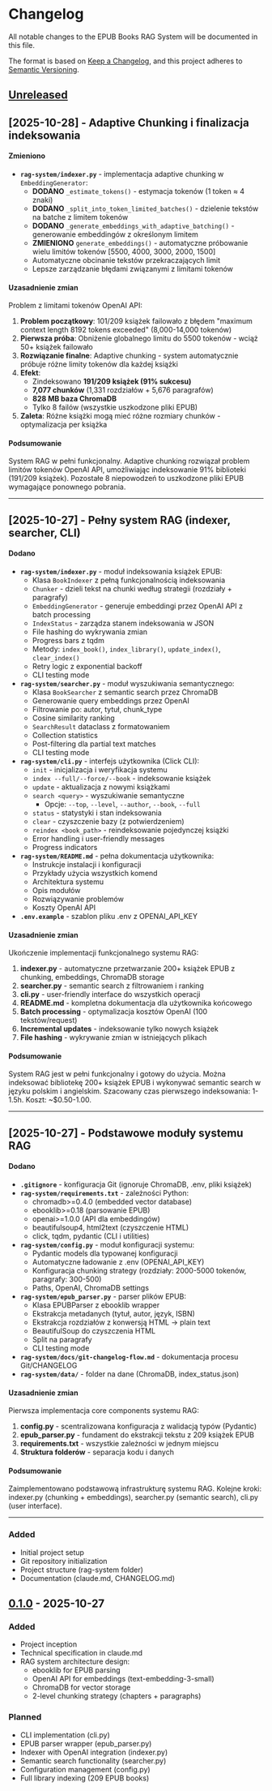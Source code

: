 # Changelog

All notable changes to the EPUB Books RAG System will be documented in this file.

The format is based on [Keep a Changelog](https://keepachangelog.com/en/1.0.0/),
and this project adheres to [Semantic Versioning](https://semver.org/spec/v2.0.0.html).

## [Unreleased]

## [2025-10-28] - Adaptive Chunking i finalizacja indeksowania

#### Zmieniono
- **`rag-system/indexer.py`** - implementacja adaptive chunking w `EmbeddingGenerator`:
  - **DODANO** `_estimate_tokens()` - estymacja tokenów (1 token ≈ 4 znaki)
  - **DODANO** `_split_into_token_limited_batches()` - dzielenie tekstów na batche z limitem tokenów
  - **DODANO** `_generate_embeddings_with_adaptive_batching()` - generowanie embeddingów z określonym limitem
  - **ZMIENIONO** `generate_embeddings()` - automatyczne próbowanie wielu limitów tokenów [5500, 4000, 3000, 2000, 1500]
  - Automatyczne obcinanie tekstów przekraczających limit
  - Lepsze zarządzanie błędami związanymi z limitami tokenów

#### Uzasadnienie zmian
Problem z limitami tokenów OpenAI API:
1. **Problem początkowy**: 101/209 książek failowało z błędem "maximum context length 8192 tokens exceeded" (8,000-14,000 tokenów)
2. **Pierwsza próba**: Obniżenie globalnego limitu do 5500 tokenów - wciąż 50+ książek failowało
3. **Rozwiązanie finalne**: Adaptive chunking - system automatycznie próbuje różne limity tokenów dla każdej książki
4. **Efekt**:
   - Zindeksowano **191/209 książek (91% sukcesu)**
   - **7,077 chunków** (1,331 rozdziałów + 5,676 paragrafów)
   - **828 MB baza ChromaDB**
   - Tylko 8 failów (wszystkie uszkodzone pliki EPUB)
5. **Zaleta**: Różne książki mogą mieć różne rozmiary chunków - optymalizacja per książka

#### Podsumowanie
System RAG w pełni funkcjonalny. Adaptive chunking rozwiązał problem limitów tokenów OpenAI API, umożliwiając indeksowanie 91% biblioteki (191/209 książek). Pozostałe 8 niepowodzeń to uszkodzone pliki EPUB wymagające ponownego pobrania.

---

## [2025-10-27] - Pełny system RAG (indexer, searcher, CLI)

#### Dodano
- **`rag-system/indexer.py`** - moduł indeksowania książek EPUB:
  - Klasa `BookIndexer` z pełną funkcjonalnością indeksowania
  - `Chunker` - dzieli tekst na chunki według strategii (rozdziały + paragrafy)
  - `EmbeddingGenerator` - generuje embeddingi przez OpenAI API z batch processing
  - `IndexStatus` - zarządza stanem indeksowania w JSON
  - File hashing do wykrywania zmian
  - Progress bars z tqdm
  - Metody: `index_book()`, `index_library()`, `update_index()`, `clear_index()`
  - Retry logic z exponential backoff
  - CLI testing mode
- **`rag-system/searcher.py`** - moduł wyszukiwania semantycznego:
  - Klasa `BookSearcher` z semantic search przez ChromaDB
  - Generowanie query embeddings przez OpenAI
  - Filtrowanie po: autor, tytuł, chunk_type
  - Cosine similarity ranking
  - `SearchResult` dataclass z formatowaniem
  - Collection statistics
  - Post-filtering dla partial text matches
  - CLI testing mode
- **`rag-system/cli.py`** - interfejs użytkownika (Click CLI):
  - `init` - inicjalizacja i weryfikacja systemu
  - `index --full/--force/--book` - indeksowanie książek
  - `update` - aktualizacja z nowymi książkami
  - `search <query>` - wyszukiwanie semantyczne
    - Opcje: `--top`, `--level`, `--author`, `--book`, `--full`
  - `status` - statystyki i stan indeksowania
  - `clear` - czyszczenie bazy (z potwierdzeniem)
  - `reindex <book_path>` - reindeksowanie pojedynczej książki
  - Error handling i user-friendly messages
  - Progress indicators
- **`rag-system/README.md`** - pełna dokumentacja użytkownika:
  - Instrukcje instalacji i konfiguracji
  - Przykłady użycia wszystkich komend
  - Architektura systemu
  - Opis modułów
  - Rozwiązywanie problemów
  - Koszty OpenAI API
- **`.env.example`** - szablon pliku .env z OPENAI_API_KEY

#### Uzasadnienie zmian
Ukończenie implementacji funkcjonalnego systemu RAG:
1. **indexer.py** - automatyczne przetwarzanie 200+ książek EPUB z chunking, embeddings, ChromaDB storage
2. **searcher.py** - semantic search z filtrowaniem i ranking
3. **cli.py** - user-friendly interface do wszystkich operacji
4. **README.md** - kompletna dokumentacja dla użytkownika końcowego
5. **Batch processing** - optymalizacja kosztów OpenAI (100 tekstów/request)
6. **Incremental updates** - indeksowanie tylko nowych książek
7. **File hashing** - wykrywanie zmian w istniejących plikach

#### Podsumowanie
System RAG jest w pełni funkcjonalny i gotowy do użycia. Można indeksować bibliotekę 200+ książek EPUB i wykonywać semantic search w języku polskim i angielskim. Szacowany czas pierwszego indeksowania: 1-1.5h. Koszt: ~$0.50-1.00.

---

## [2025-10-27] - Podstawowe moduły systemu RAG

#### Dodano
- **`.gitignore`** - konfiguracja Git (ignoruje ChromaDB, .env, pliki książek)
- **`rag-system/requirements.txt`** - zależności Python:
  - chromadb>=0.4.0 (embedded vector database)
  - ebooklib>=0.18 (parsowanie EPUB)
  - openai>=1.0.0 (API dla embeddingów)
  - beautifulsoup4, html2text (czyszczenie HTML)
  - click, tqdm, pydantic (CLI i utilities)
- **`rag-system/config.py`** - moduł konfiguracji systemu:
  - Pydantic models dla typowanej konfiguracji
  - Automatyczne ładowanie z .env (OPENAI_API_KEY)
  - Konfiguracja chunking strategy (rozdziały: 2000-5000 tokenów, paragrafy: 300-500)
  - Paths, OpenAI, ChromaDB settings
- **`rag-system/epub_parser.py`** - parser plików EPUB:
  - Klasa EPUBParser z ebooklib wrapper
  - Ekstrakcja metadanych (tytuł, autor, język, ISBN)
  - Ekstrakcja rozdziałów z konwersją HTML → plain text
  - BeautifulSoup do czyszczenia HTML
  - Split na paragrafy
  - CLI testing mode
- **`rag-system/docs/git-changelog-flow.md`** - dokumentacja procesu Git/CHANGELOG
- **`rag-system/data/`** - folder na dane (ChromaDB, index_status.json)

#### Uzasadnienie zmian
Pierwsza implementacja core components systemu RAG:
1. **config.py** - scentralizowana konfiguracja z walidacją typów (Pydantic)
2. **epub_parser.py** - fundament do ekstrakcji tekstu z 209 książek EPUB
3. **requirements.txt** - wszystkie zależności w jednym miejscu
4. **Struktura folderów** - separacja kodu i danych

#### Podsumowanie
Zaimplementowano podstawową infrastrukturę systemu RAG. Kolejne kroki: indexer.py (chunking + embeddings), searcher.py (semantic search), cli.py (user interface).

---

### Added
- Initial project setup
- Git repository initialization
- Project structure (rag-system folder)
- Documentation (claude.md, CHANGELOG.md)

## [0.1.0] - 2025-10-27

### Added
- Project inception
- Technical specification in claude.md
- RAG system architecture design:
  - ebooklib for EPUB parsing
  - OpenAI API for embeddings (text-embedding-3-small)
  - ChromaDB for vector storage
  - 2-level chunking strategy (chapters + paragraphs)

### Planned
- CLI implementation (cli.py)
- EPUB parser wrapper (epub_parser.py)
- Indexer with OpenAI integration (indexer.py)
- Semantic search functionality (searcher.py)
- Configuration management (config.py)
- Full library indexing (209 EPUB books)

[Unreleased]: https://github.com/yourusername/books-rag/compare/v0.1.0...HEAD
[0.1.0]: https://github.com/yourusername/books-rag/releases/tag/v0.1.0
